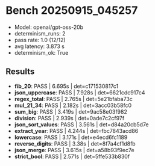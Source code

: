 # Bench 20250915_045257
- Model: openai/gpt-oss-20b
- determinism_runs: 2
- pass rate: 1.0 (12/12)
- avg latency: 3.873 s
- determinism_ok: True

## Results
- **fib_20**: PASS | 6.695s | det=c171530817c1
- **json_uppercase**: PASS | 7.928s | det=6621cdc917c4
- **regex_total**: PASS | 2.765s | det=5e21bfaba73c
- **mul_21_34**: PASS | 2.182s | det=3acc03b58fc0
- **sum_big**: PASS | 3.419s | det=9ac58e03f982
- **division**: PASS | 2.939s | det=0ade7c2cf97f
- **json_sort_values**: PASS | 3.561s | det=d84a20cb5d7e
- **extract_year**: PASS | 4.244s | det=fbc7843acd86
- **lowercase**: PASS | 3.171s | det=e4ecd6fc1189
- **reverse_digits**: PASS | 3.38s | det=8f7a4cf1d8fb
- **json_merge**: PASS | 3.615s | det=a58b93f9ec7e
- **strict_bool**: PASS | 2.571s | det=5ffe533b830f